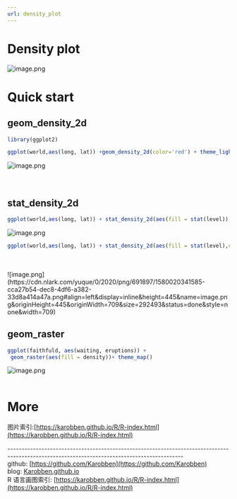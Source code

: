 ```yaml
---
url: density_plot
---
```


# Density plot

![image.png](https://cdn.nlark.com/yuque/0/2020/png/691897/1580018385388-cbf761b1-dd32-41dc-b66c-bef05568a856.png#align=left&display=inline&height=469&name=image.png&originHeight=469&originWidth=730&size=94619&status=done&style=none&width=730)

<a name="XxQSp"></a>
# Quick start
<a name="fXzqq"></a>
## geom_density_2d
```r
library(ggplot2)

ggplot(world,aes(long, lat)) +geom_density_2d(color='red') + theme_light() 
```

![image.png](https://cdn.nlark.com/yuque/0/2020/png/691897/1580018504859-bb395bd4-87eb-4b97-955c-49409998ada3.png#align=left&display=inline&height=474&name=image.png&originHeight=474&originWidth=750&size=72932&status=done&style=none&width=750)<br />
<br />
<br />

<a name="tcYcw"></a>
## stat_density_2d
```r
ggplot(world,aes(long, lat)) + stat_density_2d(aes(fill = stat(level)), geom = "polygon") + theme_map()
```
![image.png](https://cdn.nlark.com/yuque/0/2020/png/691897/1580018852015-7d07131f-f618-460d-a00e-fdc8ae2f89e5.png#align=left&display=inline&height=473&name=image.png&originHeight=473&originWidth=739&size=21923&status=done&style=none&width=739)<br />

```r
ggplot(world,aes(long, lat)) + stat_density_2d(aes(fill = stat(level),colour = region), geom = "polygon") + theme_map()+ theme(legend.position = 'none')
```

<br />
<br />![image.png](https://cdn.nlark.com/yuque/0/2020/png/691897/1580020341585-cca27b54-dec8-4df6-a382-33d8a414a47a.png#align=left&display=inline&height=445&name=image.png&originHeight=445&originWidth=709&size=292493&status=done&style=none&width=709)<br />

<a name="OX1Ol"></a>
## geom_raster

```r
ggplot(faithfuld, aes(waiting, eruptions)) +
 geom_raster(aes(fill = density))+ theme_map()
```
![image.png](https://cdn.nlark.com/yuque/0/2020/png/691897/1580038000044-1955329a-6020-44eb-8581-670cc4ffe109.png#align=left&display=inline&height=320&name=image.png&originHeight=320&originWidth=471&size=14917&status=done&style=none&width=471)<br />
<br />

<a name="FG8Ad"></a>
# More
图片索引:[https://karobben.github.io/R/R-index.html](https://karobben.github.io/R/R-index.html)



--------------------------------------------------------------------------------------------------------------------------------------------<br />github: [https://github.com/Karobben](https://github.com/Karobben)<br />blog: [Karobben.github.io](http://Karobben.github.io)<br />R 语言画图索引: [https://karobben.github.io/R/R-index.html](https://karobben.github.io/R/R-index.html)
